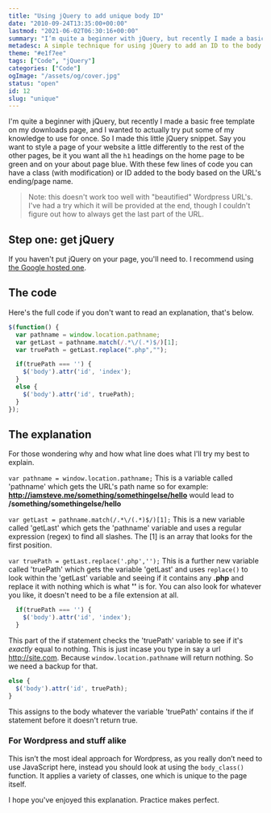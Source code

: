 ```yaml
---
title: "Using jQuery to add unique body ID"
date: "2010-09-24T13:35:00+00:00"
lastmod: "2021-06-02T06:30:16+00:00"
summary: "I’m quite a beginner with jQuery, but recently I made a basic free template on my downloads page, and I wanted to actually try put some of my knowledge to use for once. So I made this little jQuery snippet. Say you want to style a page of your website a little differently to the rest of the other pages, be it you want all the h1 headings on the home page to be green and on your about page blue. With these few lines of code you can have an ID added to the body based on the URL’s ending/page name."
metadesc: A simple technique for using jQuery to add an ID to the body tag based on the page"
theme: "#e1f7ee"
tags: ["Code", "jQuery"]
categories: ["Code"]
ogImage: "/assets/og/cover.jpg"
status: "open"
id: 12
slug: "unique"
---
```


I'm quite a beginner with jQuery, but recently I made a basic free template on my downloads page, and I wanted to actually try put some of my knowledge to use for once. So I made this little jQuery snippet. Say you want to style a page of your website a little differently to the rest of the other pages, be it you want all the `h1` headings on the home page to be green and on your about page blue. With these few lines of code you can have a class (with modification) or ID added to the body based on the URL's ending/page name.

> Note: this doesn't work too well with "beautified" Wordpress URL's. I've had a try which it will be provided at the end, though I couldn't figure out how to always get the last part of the URL.

## Step one: get jQuery
If you haven't put jQuery on your page, you'll need to. I recommend using [the Google hosted one](https://developers.google.com/speed/libraries/devguide#jquery "Google's CDN hosted libraries").

## The code
Here's the full code if you don't want to read an explanation, that's below.

```javascript
$(function() {
  var pathname = window.location.pathname;
  var getLast = pathname.match(/.*\/(.*)$/)[1];
  var truePath = getLast.replace(".php","");

  if(truePath === '') {
    $('body').attr('id', 'index');
  }
  else {
    $('body').attr('id', truePath);
  }
});
```
## The explanation
For those wondering why and how what line does what I'll try my best to explain.

`var pathname = window.location.pathname;`
This is a variable called 'pathname' which gets the URL's path name so for example: **http://iamsteve.me/something/somethingelse/hello** would lead to **/something/somethingelse/hello**

`var getLast = pathname.match(/.*\/(.*)$/)[1];`
This is a new variable called 'getLast' which gets the 'pathname' variable and uses a regular expression (regex) to find all slashes. The [1] is an array that looks for the first position.

`var truePath = getLast.replace('.php','');`
This is a further new variable called 'truePath' which gets the variable 'getLast' and uses `replace()` to look within the 'getLast' variable and seeing if it contains any **.php** and replace it with nothing which is what **''** is for. You can also look for whatever you like, it doesn't need to be a file extension at all.

```javascript
  if(truePath === '') {
    $('body').attr('id', 'index');
  }
```

This part of the if statement checks the 'truePath' variable to see if it's *exactly* equal to nothing. This is just incase you type in say a url http://site.com. Because `window.location.pathname` will return nothing. So we need a backup for that.

```javascript
else {
  $('body').attr('id', truePath);
}
```

This assigns to the body whatever the variable 'truePath' contains if the if statement before it doesn't return true.

### For Wordpress and stuff alike
This isn’t the most ideal approach for Wordpress, as you really don’t need to use JavaScript here, instead you should look at using the `body_class()` function. It applies a variety of classes, one which is unique to the page itself.

I hope you've enjoyed this explanation. Practice makes perfect.